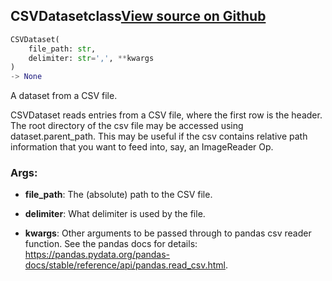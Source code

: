 ## CSVDataset<span class="tag">class</span><a class="sourcelink" href=https://github.com/fastestimator/fastestimator/blob/r1.1/fastestimator/dataset/csv_dataset.py/#L24-L40>View source on Github</a>
```python
CSVDataset(
	file_path: str,
	delimiter: str=',', **kwargs
)
-> None
```
A dataset from a CSV file.

CSVDataset reads entries from a CSV file, where the first row is the header. The root directory of the csv file
may be accessed using dataset.parent_path. This may be useful if the csv contains relative path information
that you want to feed into, say, an ImageReader Op.


<h3>Args:</h3>


* **file_path**: The (absolute) path to the CSV file.

* **delimiter**: What delimiter is used by the file.

* **kwargs**: Other arguments to be passed through to pandas csv reader function. See the pandas docs for details: https://pandas.pydata.org/pandas-docs/stable/reference/api/pandas.read_csv.html.

